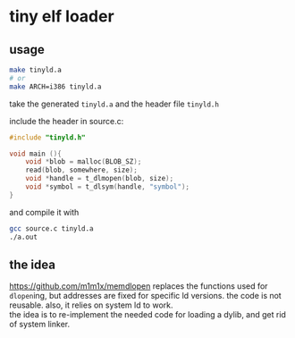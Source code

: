# tiny elf loader

## usage

```sh
make tinyld.a
# or
make ARCH=i386 tinyld.a
```

take the generated `tinyld.a` and the header file `tinyld.h`

include the header in source.c:

```c
#include "tinyld.h"

void main (){
    void *blob = malloc(BLOB_SZ);
    read(blob, somewhere, size);
    void *handle = t_dlmopen(blob, size);
    void *symbol = t_dlsym(handle, "symbol");
}
```

and compile it with

```sh
gcc source.c tinyld.a
./a.out
```

## the idea

https://github.com/m1m1x/memdlopen replaces the functions used for `dlopen`ing, but addresses are fixed for specific ld versions. the code is not reusable. also, it relies on system ld to work.  
the idea is to re-implement the needed code for loading a dylib, and get rid of system linker.
